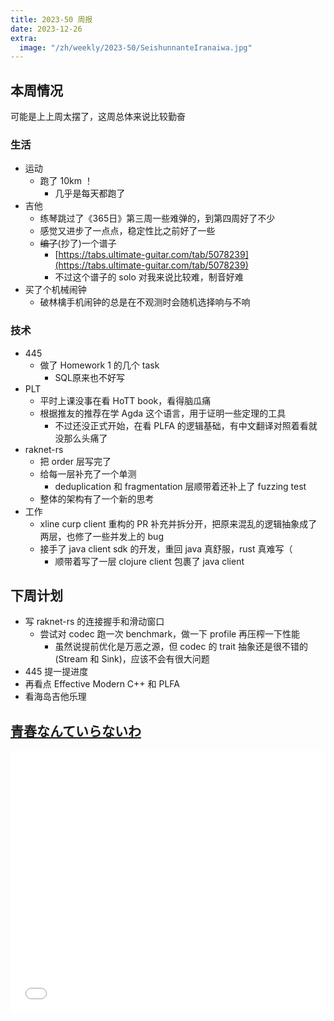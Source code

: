 ```yaml
---
title: 2023-50 周报
date: 2023-12-26
extra:
  image: "/zh/weekly/2023-50/SeishunnanteIranaiwa.jpg"
---
```


## 本周情况

可能是上上周太摆了，这周总体来说比较勤奋

### 生活

- 运动
  - 跑了 10km ！
    - 几乎是每天都跑了
- 吉他
  - 练琴跳过了《365日》第三周一些难弹的，到第四周好了不少
  - 感觉又进步了一点点，稳定性比之前好了一些
  - ~~编了~~(抄了)一个谱子
    - [https://tabs.ultimate-guitar.com/tab/5078239](https://tabs.ultimate-guitar.com/tab/5078239)
    - 不过这个谱子的 solo 对我来说比较难，制音好难
- 买了个机械闹钟
  - 破林檎手机闹钟的总是在不观测时会随机选择响与不响

### 技术

- 445
  - 做了 Homework 1 的几个 task
    - SQL原来也不好写
- PLT
  - 平时上课没事在看 HoTT book，看得脑瓜痛
  - 根据推友的推荐在学 Agda 这个语言，用于证明一些定理的工具
    - 不过还没正式开始，在看 PLFA 的逻辑基础，有中文翻译对照着看就没那么头痛了
- raknet-rs
  - 把 order 层写完了
  - 给每一层补充了一个单测
    - deduplication 和 fragmentation 层顺带着还补上了 fuzzing test
  - 整体的架构有了一个新的思考
- 工作
  - xline curp client 重构的 PR 补充并拆分开，把原来混乱的逻辑抽象成了两层，也修了一些并发上的 bug
  - 接手了 java client sdk 的开发，重回 java 真舒服，rust 真难写（
    - 顺带着写了一层 clojure client 包裹了 java client

## 下周计划

- 写 raknet-rs 的连接握手和滑动窗口
  - 尝试对 codec 跑一次 benchmark，做一下 profile 再压榨一下性能
    - 虽然说提前优化是万恶之源，但 codec 的 trait 抽象还是很不错的 (Stream 和 Sink)，应该不会有很大问题
- 445 提一提进度
- 再看点 Effective Modern C++ 和 PLFA
- 看海岛吉他乐理

## [青春なんていらないわ](./SeishunnanteIranaiwa.html)

<iframe 
  style="height: 420px;"
  src="./SeishunnanteIranaiwa.html"
  width="100%"
  scrolling="no"
  frameborder="0">
</iframe>